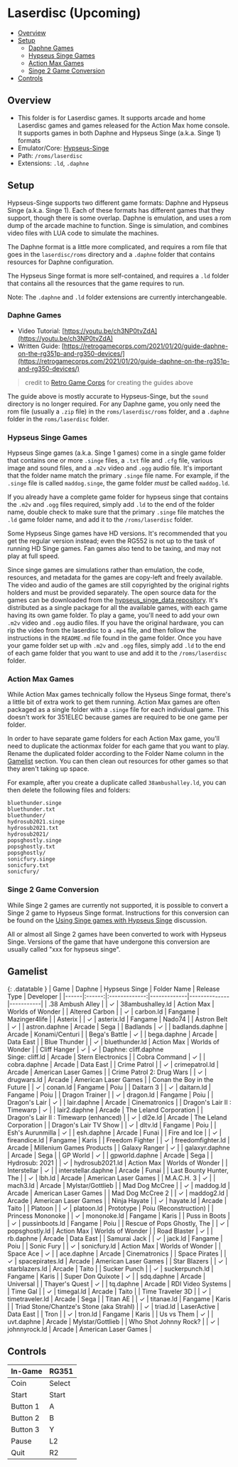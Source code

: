 # Laserdisc (Upcoming)

- [Overview](#overview)
- [Setup](#setup)
  * [Daphne Games](#daphne-games)
  * [Hypseus Singe Games](#hypseus-singe-games)
  * [Action Max Games](#action-max-games)
  * [Singe 2 Game Conversion](#singe-2-game-conversion)
- [Controls](#controls)

## Overview

- This folder is for Laserdisc games. It supports arcade and home Laserdisc games and games released for the Action Max home console. It supports games in both Daphne and Hypseus Singe (a.k.a. Singe 1) formats
- Emulator/Core: [Hypseus-Singe](https://github.com/DirtBagXon/hypseus-singe)
- Path: `/roms/laserdisc`
- Extensions: `.ld`, `.daphne`

## Setup

Hypseus-Singe supports two different game formats: Daphne and Hypseus Singe (a.k.a. Singe 1). Each of these formats has different games that they support, though there is some overlap. Daphne is emulation, and uses a rom dump of the arcade machine to function. Singe is simulation, and combines video files with LUA code to simulate the machines.

The Daphne format is a little more complicated, and requires a rom file that goes in the `laserdisc/roms` directory and a `.daphne` folder that contains resources for Daphne configuration.

The Hypseus Singe format is more self-contained, and requires a `.ld` folder that contains all the resources that the game requires to run.

Note: The `.daphne` and `.ld` folder extensions are currently interchangeable.

### Daphne Games

- Video Tutorial: [https://youtu.be/ch3NP0tvZdA](https://youtu.be/ch3NP0tvZdA)
- Written Guide: [https://retrogamecorps.com/2021/01/20/guide-daphne-on-the-rg351p-and-rg350-devices/](https://retrogamecorps.com/2021/01/20/guide-daphne-on-the-rg351p-and-rg350-devices/)
> credit to [Retro Game Corps](https://www.youtube.com/channel/UCoZQiN0o7f36H7PaW4fVhFw) for creating the guides above

The guide above is mostly accurate to Hypseus-Singe, but the `sound` directory is no longer required. For any Daphne game, you only need the rom file (usually a `.zip` file) in the `roms/laserdisc/roms` folder, and a `.daphne` folder in the `roms/laserdisc` folder.

### Hypseus Singe Games

Hypseus Singe games (a.k.a. Singe 1 games) come in a single game folder that contains one or more `.singe` files, a `.txt` file and `.cfg` file, various image and sound files, and a `.m2v` video and `.ogg` audio file. It's important that the folder name match the primary `.singe` file name. For example, if the `.singe` file is called `maddog.singe`, the game folder *must* be called `maddog.ld`.

If you already have a complete game folder for hypseus singe that contains the `.m2v` and `.ogg` files required, simply add `.ld` to the end of the folder name, double check to make sure that the primary `.singe` file matches the `.ld` game folder name, and add it to the `/roms/laserdisc` folder.

Some Hypseus Singe games have HD versions. It's recommended that you get the regular version instead; even the RG552 is not up to the task of running HD Singe games. Fan games also tend to be taxing, and may not play at full speed.

Since singe games are simulations rather than emulation, the code, resources, and metadata for the games are copy-left and freely available. The video and audio of the games are still copyrighted by the original rights holders and must be provided separately. The open source data for the games can be downloaded from the [hypseus_singe_data repository](https://github.com/DirtBagXon/hypseus_singe_data/releases/). It's distributed as a single package for all the available games, with each game having its own game folder. To play a game, you'll need to add your own `.m2v` video and `.ogg` audio files. If you have the original hardware, you can rip the video from the laserdisc to a `.mp4` file, and then follow the instructions in the `README.md` file found in the game folder. Once you have your game folder set up with `.m2v` and `.ogg` files, simply add `.ld` to the end of each game folder that you want to use and add it to the `/roms/laserdisc` folder.

### Action Max Games

While Action Max games technically follow the Hyseus Singe format, there's a little bit of extra work to get them running. Action Max games are often packaged as a single folder with a `.singe` file for each individual game. This doesn't work for 351ELEC because games are required to be one game per folder.

In order to have separate game folders for each Action Max game, you'll need to duplicate the actionmax folder for each game that you want to play. Rename the duplicated folder according to the Folder Name column in the [Gamelist](#gamelist) section. You can then clean out resources for other games so that they aren't taking up space.

For example, after you create a duplicate called `38ambushalley.ld`, you can then delete the following files and folders:

```
bluethunder.singe
bluethunder.txt
bluethunder/
hydrosub2021.singe
hydrosub2021.txt
hydrosub2021/
popsghostly.singe
popsghostly.txt
popsghostly/
sonicfury.singe
sonicfury.txt
sonicfury/
```

### Singe 2 Game Conversion

While Singe 2 games are currently not supported, it is possible to convert a Singe 2 game to Hypseus Singe format. Instructions for this conversion can be found on the [Using Singe games with Hypseus Singe](https://github.com/DirtBagXon/hypseus-singe/discussions/60) discussion.

All or almost all Singe 2 games have been converted to work with Hypseus Singe. Versions of the game that have undergone this conversion are usually called "xxx for hypseus singe".

## Gamelist

{: .datatable }
| Game | Daphne | Hypseus Singe | Folder Name | Release Type | Developer |
|------|:------:|:-------------:|-------------|--------------|-----------|
| .38 Ambush Alley | | &#10003; | 38ambushalley.ld | Action Max | Worlds of Wonder |
| Altered Carbon | | &#10003; | carbon.ld | Fangame | Mazinger4life |
| Asterix | | &#10003; | asterix.ld | Fangame | Nado74 |
| Astron Belt | &#10003; | | astron.daphne | Arcade | Sega |
| Badlands | &#10003; | | badlands.daphne | Arcade | Konami/Centuri |
| Bega's Battle | &#10003; | | bega.daphne | Arcade | Data East |
| Blue Thunder | | &#10003; | bluethunder.ld | Action Max | Worlds of Wonder |
| Cliff Hanger | &#10003; | &#10003; | Daphne: cliff.daphne<br/>Singe: cliff.ld | Arcade | Stern Electronics |
| Cobra Command | &#10003; | | cobra.daphne | Arcade | Data East |
| Crime Patrol | | &#10003; | crimepatrol.ld | Arcade | American Laser Games |
| Crime Patrol 2: Drug Wars | | &#10003; | drugwars.ld | Arcade | American Laser Games |
| Conan the Boy in the Future | | &#10003; | conan.ld | Fangame | Poiu |
| Daitarn 3 | | &#10003; | daitarn.ld | Fangame | Poiu |
| Dragon Trainer | | &#10003; | dragon.ld | Fangame | Poiu |
| Dragon's Lair | &#10003; | | lair.daphne | Arcade | Cinematronics |
| Dragon's Lair II : Timewarp | &#10003; | | lair2.daphne | Arcade | The Leland Corporation |
| Dragon's Lair II : Timewarp (enhanced) | | &#10003; | dl2e.ld | Arcade | The Leland Corporation |
| Dragon's Lair TV Show | | &#10003; | dltv.ld | Fangame | Poiu |
| Esh's Aurunmilla | &#10003; | | esh.daphne | Arcade | Funai |
| Fire and Ice | | &#10003; | fireandice.ld | Fangame | Karis |
| Freedom Fighter | | &#10003; | freedomfighter.ld | Arcade | Millenium Games Products |
| Galaxy Ranger | &#10003; | | galaxyr.daphne | Arcade | Sega |
| GP World | &#10003; | | gpworld.daphne | Arcade | Sega |
| Hydrosub: 2021 | | &#10003; | hydrosub2021.ld | Action Max | Worlds of Wonder |
| Interstellar | &#10003; | | interstellar.daphne | Arcade | Funai |
| Last Bounty Hunter, The | | &#10003; | lbh.ld | Arcade | American Laser Games |
| M.A.C.H. 3 | &#10003; | | mach3.ld | Arcade       | Mylstar/Gottlieb       |
| Mad Dog McCree | | &#10003; | maddog.ld | Arcade | American Laser Games |
| Mad Dog McCree 2 | | &#10003; | maddog2.ld | Arcade | American Laser Games |
| Ninja Hayate | | &#10003; | hayate.ld | Arcade | Taito |
| Platoon | | &#10003; | platoon.ld | Prototype | Poiu (Reconstruction) |
| Princess Mononoke | | &#10003; | mononoke.ld | Fangame | Karis |
| Puss in Boots | | &#10003; | pussinboots.ld | Fangame | Poiu |
| Rescue of Pops Ghostly, The | | &#10003; | popsghostly.ld | Action Max | Worlds of Wonder |
| Road Blaster | &#10003; | | rb.daphne | Arcade | Data East |
| Samurai Jack | | &#10003; | jack.ld | Fangame | Poiu |
| Sonic Fury | | &#10003; | sonicfury.ld | Action Max | Worlds of Wonder |
| Space Ace | &#10003; | | ace.daphne | Arcade | Cinematronics |
| Space Pirates | | &#10003; | spacepirates.ld | Arcade | American Laser Games |
| Star Blazers | | &#10003; | starblazers.ld | Arcade | Taito |
| Sucker Punch | | &#10003; | suckerpunch.ld | Fangame | Karis |
| Super Don Quixote | &#10003; | | sdq.daphne | Arcade | Universal |
| Thayer's Quest | &#10003; | | tq.daphne | Arcade | RDI Video Systems |
| Time Gal | | &#10003; | timegal.ld | Arcade | Taito |
| Time Traveler 3D | | &#10003; | timetraveler.ld | Arcade | Sega |
| Titan AE | | &#10003; | titanae.ld | Fangame | Karis |
| Triad Stone/Chantze's Stone (aka Strahl) | | &#10003; | triad.ld | LaserActive | Data East |
| Tron | | &#10003; | tron.ld | Fangame | Karis |
| Us vs Them | &#10003; | | uvt.daphne | Arcade | Mylstar/Gottlieb |
| Who Shot Johnny Rock? | | &#10003; | johnnyrock.ld | Arcade | American Laser Games |

## Controls

|In-Game|RG351|
|-|-|
|Coin|Select|
|Start|Start|
|Button 1|A|
|Button 2|B|
|Button 3|Y|
|Pause|L2|
|Quit|R2|
